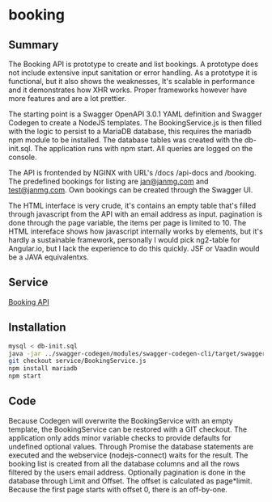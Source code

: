 # booking

## Summary
The Booking API is prototype to create and list bookings. A prototype does not include extensive input sanitation or error handling. As a prototype it is functional, but it also shows the weaknesses, It's scalable in performance and it demonstrates how XHR works. Proper frameworks however have more features and are a lot prettier.

The starting point is a Swagger OpenAPI 3.0.1 YAML definition and Swagger Codegen to create a NodeJS templates. The BookingService.js is then filled with the logic to persist to a MariaDB database, this requires the mariadb npm module to be installed. The database tables was created with the db-init.sql. The application runs with npm start. All queries are logged on the console.

The API is frontended by NGINX with URL's /docs /api-docs and /booking. The predefined bookings for listing are jan@janmg.com and test@janmg.com. Own bookings can be created through the Swagger UI.

The HTML interface is very crude, it's contains an empty table that's filled through javascript from the API with an email address as input. pagination is done through the page variable, the items per page is limited to 10. The HTML intereface shows how javascript internally works by elements, but it's hardly  a sustainable framework, personally I would pick ng2-table for Angular.io, but I lack the experience to do this quickly. JSF or Vaadin would be a JAVA equivalentxs.

## Service
[Booking API](https://api.janmg.com/docs/#/booking)

## Installation 
```bash
mysql < db-init.sql
java -jar ../swagger-codegen/modules/swagger-codegen-cli/target/swagger-codegen-cli.jar generate -i booking-1.0.0.yml -l nodejs-server -o .
git checkout service/BookingService.js
npm install mariadb
npm start
```

## Code
Because Codegen will overwrite the BookingService with an empty template, the BookingService can be restored with a GIT checkout. The application only adds minor variable checks to provide defaults for undefined optional values. Through Promise the database statements are executed and the webservice (nodejs-connect) waits for the result. The booking list is created from all the database columns and all the rows filtered by the users email address. Optionally pagination is done in the database through Limit and Offset. The offset is calculated as page*limit. Because the first page starts with offset 0, there is an off-by-one.



